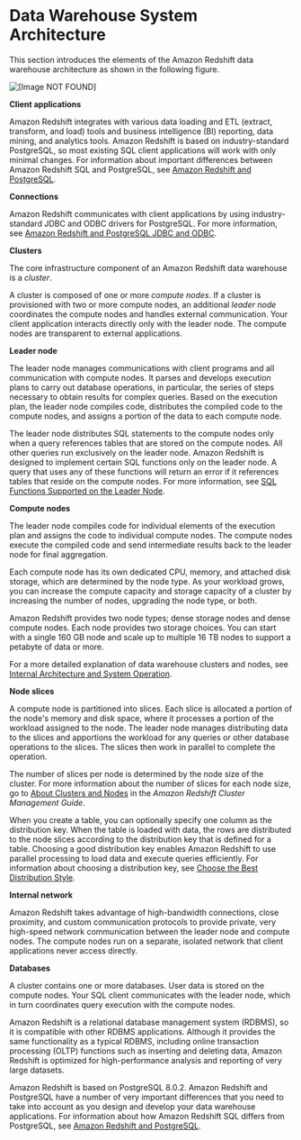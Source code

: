 # Data Warehouse System Architecture<a name="c_high_level_system_architecture"></a>

This section introduces the elements of the Amazon Redshift data warehouse architecture as shown in the following figure\.

![\[Image NOT FOUND\]](http://docs.aws.amazon.com/redshift/latest/dg/images/02-NodeRelationships.png)

 **Client applications** 

Amazon Redshift integrates with various data loading and ETL \(extract, transform, and load\) tools and business intelligence \(BI\) reporting, data mining, and analytics tools\. Amazon Redshift is based on industry\-standard PostgreSQL, so most existing SQL client applications will work with only minimal changes\. For information about important differences between Amazon Redshift SQL and PostgreSQL, see [Amazon Redshift and PostgreSQL](c_redshift-and-postgres-sql.md)\.

 **Connections** 

Amazon Redshift communicates with client applications by using industry\-standard JDBC and ODBC drivers for PostgreSQL\. For more information, see [Amazon Redshift and PostgreSQL JDBC and ODBC](c_redshift-postgres-jdbc.md)\.

 **Clusters** 

The core infrastructure component of an Amazon Redshift data warehouse is a *cluster*\.

A cluster is composed of one or more *compute nodes*\. If a cluster is provisioned with two or more compute nodes, an additional *leader node* coordinates the compute nodes and handles external communication\. Your client application interacts directly only with the leader node\. The compute nodes are transparent to external applications\.

 **Leader node** 

The leader node manages communications with client programs and all communication with compute nodes\. It parses and develops execution plans to carry out database operations, in particular, the series of steps necessary to obtain results for complex queries\. Based on the execution plan, the leader node compiles code, distributes the compiled code to the compute nodes, and assigns a portion of the data to each compute node\.

The leader node distributes SQL statements to the compute nodes only when a query references tables that are stored on the compute nodes\. All other queries run exclusively on the leader node\. Amazon Redshift is designed to implement certain SQL functions only on the leader node\. A query that uses any of these functions will return an error if it references tables that reside on the compute nodes\. For more information, see [SQL Functions Supported on the Leader Node](c_sql-functions-leader-node.md)\.

 **Compute nodes** 

The leader node compiles code for individual elements of the execution plan and assigns the code to individual compute nodes\. The compute nodes execute the compiled code and send intermediate results back to the leader node for final aggregation\. 

Each compute node has its own dedicated CPU, memory, and attached disk storage, which are determined by the node type\. As your workload grows, you can increase the compute capacity and storage capacity of a cluster by increasing the number of nodes, upgrading the node type, or both\.

Amazon Redshift provides two node types; dense storage nodes and dense compute nodes\. Each node provides two storage choices\. You can start with a single 160 GB node and scale up to multiple 16 TB nodes to support a petabyte of data or more\.

For a more detailed explanation of data warehouse clusters and nodes, see [Internal Architecture and System Operation](c_internal_arch_system_operation.md)\.

 **Node slices** 

A compute node is partitioned into slices\. Each slice is allocated a portion of the node's memory and disk space, where it processes a portion of the workload assigned to the node\. The leader node manages distributing data to the slices and apportions the workload for any queries or other database operations to the slices\. The slices then work in parallel to complete the operation\.

The number of slices per node is determined by the node size of the cluster\. For more information about the number of slices for each node size, go to [About Clusters and Nodes](https://docs.aws.amazon.com/redshift/latest/mgmt/working-with-clusters.html#rs-about-clusters-and-nodes) in the *Amazon Redshift Cluster Management Guide*\.

When you create a table, you can optionally specify one column as the distribution key\. When the table is loaded with data, the rows are distributed to the node slices according to the distribution key that is defined for a table\. Choosing a good distribution key enables Amazon Redshift to use parallel processing to load data and execute queries efficiently\. For information about choosing a distribution key, see [Choose the Best Distribution Style](c_best-practices-best-dist-key.md)\.

 **Internal network** 

Amazon Redshift takes advantage of high\-bandwidth connections, close proximity, and custom communication protocols to provide private, very high\-speed network communication between the leader node and compute nodes\. The compute nodes run on a separate, isolated network that client applications never access directly\.

 **Databases** 

A cluster contains one or more databases\. User data is stored on the compute nodes\. Your SQL client communicates with the leader node, which in turn coordinates query execution with the compute nodes\.

Amazon Redshift is a relational database management system \(RDBMS\), so it is compatible with other RDBMS applications\. Although it provides the same functionality as a typical RDBMS, including online transaction processing \(OLTP\) functions such as inserting and deleting data, Amazon Redshift is optimized for high\-performance analysis and reporting of very large datasets\.

Amazon Redshift is based on PostgreSQL 8\.0\.2\. Amazon Redshift and PostgreSQL have a number of very important differences that you need to take into account as you design and develop your data warehouse applications\. For information about how Amazon Redshift SQL differs from PostgreSQL, see [Amazon Redshift and PostgreSQL](c_redshift-and-postgres-sql.md)\.